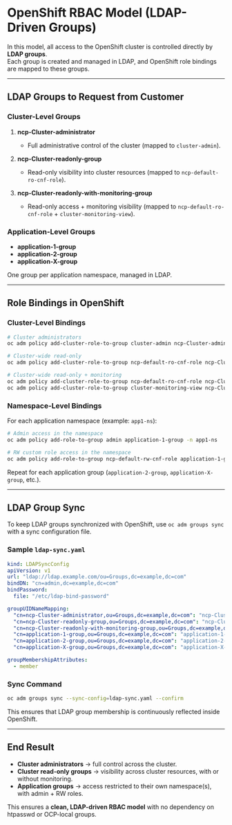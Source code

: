 # OpenShift RBAC Model  (LDAP-Driven Groups)

In this model, all access to the OpenShift cluster is controlled directly by **LDAP groups**.  
Each group is created and managed in LDAP, and OpenShift role bindings are mapped to these groups.

---

## LDAP Groups to Request from Customer

### Cluster-Level Groups
1. **ncp-Cluster-administrator**  
   - Full administrative control of the cluster (mapped to `cluster-admin`).

2. **ncp-Cluster-readonly-group**  
   - Read-only visibility into cluster resources (mapped to `ncp-default-ro-cnf-role`).

3. **ncp-Cluster-readonly-with-monitoring-group**  
   - Read-only access + monitoring visibility (mapped to `ncp-default-ro-cnf-role` + `cluster-monitoring-view`).

### Application-Level Groups
- **application-1-group**
- **application-2-group**
- **application-X-group**

One group per application namespace, managed in LDAP.

---

## Role Bindings in OpenShift

### Cluster-Level Bindings
```bash
# Cluster administrators
oc adm policy add-cluster-role-to-group cluster-admin ncp-Cluster-administrator

# Cluster-wide read-only
oc adm policy add-cluster-role-to-group ncp-default-ro-cnf-role ncp-Cluster-readonly-group

# Cluster-wide read-only + monitoring
oc adm policy add-cluster-role-to-group ncp-default-ro-cnf-role ncp-Cluster-readonly-with-monitoring-group
oc adm policy add-cluster-role-to-group cluster-monitoring-view ncp-Cluster-readonly-with-monitoring-group
```

### Namespace-Level Bindings
For each application namespace (example: `app1-ns`):
```bash
# Admin access in the namespace
oc adm policy add-role-to-group admin application-1-group -n app1-ns

# RW custom role access in the namespace
oc adm policy add-role-to-group ncp-default-rw-cnf-role application-1-group -n app1-ns
```

Repeat for each application group (`application-2-group`, `application-X-group`, etc.).

---

## LDAP Group Sync

To keep LDAP groups synchronized with OpenShift, use `oc adm groups sync` with a sync configuration file.

### Sample `ldap-sync.yaml`
```yaml
kind: LDAPSyncConfig
apiVersion: v1
url: "ldap://ldap.example.com/ou=Groups,dc=example,dc=com"
bindDN: "cn=admin,dc=example,dc=com"
bindPassword:
  file: "/etc/ldap-bind-password"

groupUIDNameMapping:
  "cn=ncp-Cluster-administrator,ou=Groups,dc=example,dc=com": "ncp-Cluster-administrator"
  "cn=ncp-Cluster-readonly-group,ou=Groups,dc=example,dc=com": "ncp-Cluster-readonly-group"
  "cn=ncp-Cluster-readonly-with-monitoring-group,ou=Groups,dc=example,dc=com": "ncp-Cluster-readonly-with-monitoring-group"
  "cn=application-1-group,ou=Groups,dc=example,dc=com": "application-1-group"
  "cn=application-2-group,ou=Groups,dc=example,dc=com": "application-2-group"
  "cn=application-X-group,ou=Groups,dc=example,dc=com": "application-X-group"

groupMembershipAttributes:
  - member
```

### Sync Command
```bash
oc adm groups sync --sync-config=ldap-sync.yaml --confirm
```

This ensures that LDAP group membership is continuously reflected inside OpenShift.

---

## End Result
- **Cluster administrators** → full control across the cluster.  
- **Cluster read-only groups** → visibility across cluster resources, with or without monitoring.  
- **Application groups** → access restricted to their own namespace(s), with admin + RW roles.  

This ensures a **clean, LDAP-driven RBAC model** with no dependency on htpasswd or OCP-local groups.
